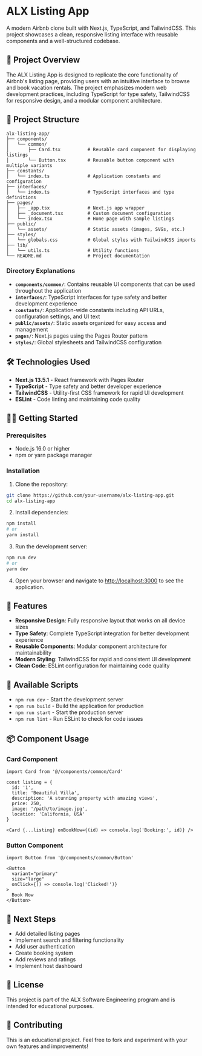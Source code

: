 # ALX Listing App

A modern Airbnb clone built with Next.js, TypeScript, and TailwindCSS. This project showcases a clean, responsive listing interface with reusable components and a well-structured codebase.

## 🚀 Project Overview

The ALX Listing App is designed to replicate the core functionality of Airbnb's listing page, providing users with an intuitive interface to browse and book vacation rentals. The project emphasizes modern web development practices, including TypeScript for type safety, TailwindCSS for responsive design, and a modular component architecture.

## 📁 Project Structure

```
alx-listing-app/
├── components/
│   └── common/
│       ├── Card.tsx          # Reusable card component for displaying listings
│       └── Button.tsx        # Reusable button component with multiple variants
├── constants/
│   └── index.ts              # Application constants and configuration
├── interfaces/
│   └── index.ts              # TypeScript interfaces and type definitions
├── pages/
│   ├── _app.tsx              # Next.js app wrapper
│   ├── _document.tsx         # Custom document configuration
│   └── index.tsx             # Home page with sample listings
├── public/
│   └── assets/               # Static assets (images, SVGs, etc.)
├── styles/
│   └── globals.css           # Global styles with TailwindCSS imports
├── lib/
│   └── utils.ts              # Utility functions
└── README.md                 # Project documentation
```

### Directory Explanations

- **`components/common/`**: Contains reusable UI components that can be used throughout the application
- **`interfaces/`**: TypeScript interfaces for type safety and better development experience
- **`constants/`**: Application-wide constants including API URLs, configuration settings, and UI text
- **`public/assets/`**: Static assets organized for easy access and management
- **`pages/`**: Next.js pages using the Pages Router pattern
- **`styles/`**: Global stylesheets and TailwindCSS configuration

## 🛠️ Technologies Used

- **Next.js 13.5.1** - React framework with Pages Router
- **TypeScript** - Type safety and better developer experience
- **TailwindCSS** - Utility-first CSS framework for rapid UI development
- **ESLint** - Code linting and maintaining code quality

## 🏃‍♂️ Getting Started

### Prerequisites

- Node.js 16.0 or higher
- npm or yarn package manager

### Installation

1. Clone the repository:
```bash
git clone https://github.com/your-username/alx-listing-app.git
cd alx-listing-app
```

2. Install dependencies:
```bash
npm install
# or
yarn install
```

3. Run the development server:
```bash
npm run dev
# or
yarn dev
```

4. Open your browser and navigate to [http://localhost:3000](http://localhost:3000) to see the application.

## 🎯 Features

- **Responsive Design**: Fully responsive layout that works on all device sizes
- **Type Safety**: Complete TypeScript integration for better development experience
- **Reusable Components**: Modular component architecture for maintainability
- **Modern Styling**: TailwindCSS for rapid and consistent UI development
- **Clean Code**: ESLint configuration for maintaining code quality

## 🔧 Available Scripts

- `npm run dev` - Start the development server
- `npm run build` - Build the application for production
- `npm run start` - Start the production server
- `npm run lint` - Run ESLint to check for code issues

## 📦 Component Usage

### Card Component

```tsx
import Card from '@/components/common/Card'

const listing = {
  id: '1',
  title: 'Beautiful Villa',
  description: 'A stunning property with amazing views',
  price: 250,
  image: '/path/to/image.jpg',
  location: 'California, USA'
}

<Card {...listing} onBookNow={(id) => console.log('Booking:', id)} />
```

### Button Component

```tsx
import Button from '@/components/common/Button'

<Button 
  variant="primary" 
  size="large" 
  onClick={() => console.log('Clicked!')}
>
  Book Now
</Button>
```

## 🚀 Next Steps

- Add detailed listing pages
- Implement search and filtering functionality
- Add user authentication
- Create booking system
- Add reviews and ratings
- Implement host dashboard

## 📄 License

This project is part of the ALX Software Engineering program and is intended for educational purposes.

## 🤝 Contributing

This is an educational project. Feel free to fork and experiment with your own features and improvements!